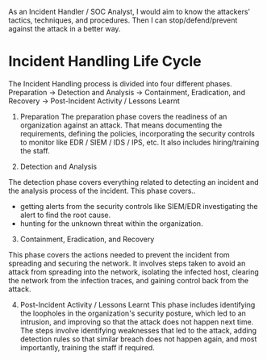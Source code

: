 As an Incident Handler / SOC Analyst, I would aim to know the attackers' tactics, techniques, and procedures. Then I can stop/defend/prevent against the attack in a better way. 

# Incident Handling Life Cycle  
The Incident Handling process is divided into four different phases. Preparation -> Detection and Analysis -> Containment, Eradication, and Recovery -> Post-Incident Activity / Lessons Learnt


1. Preparation
The preparation phase covers the readiness of an organization against an attack. That means documenting the requirements, defining the policies, incorporating the security controls to monitor like EDR / SIEM / IDS / IPS, etc. It also includes hiring/training the staff.

2. Detection and Analysis

The detection phase covers everything related to detecting an incident and the analysis process of the incident. This phase covers.. 
- getting alerts from the security controls like SIEM/EDR investigating the alert to find the root cause. 
- hunting for the unknown threat within the organization.

3. Containment, Eradication, and Recovery

This phase covers the actions needed to prevent the incident from spreading and securing the network. It involves steps taken to avoid an attack from spreading into the network, isolating the infected host, clearing the network from the infection traces, and gaining control back from the attack.

4. Post-Incident Activity / Lessons Learnt
This phase includes identifying the loopholes in the organization's security posture, which led to an intrusion, and improving so that the attack does not happen next time. The steps involve identifying weaknesses that led to the attack, adding detection rules so that similar breach does not happen again, and most importantly, training the staff if required. 